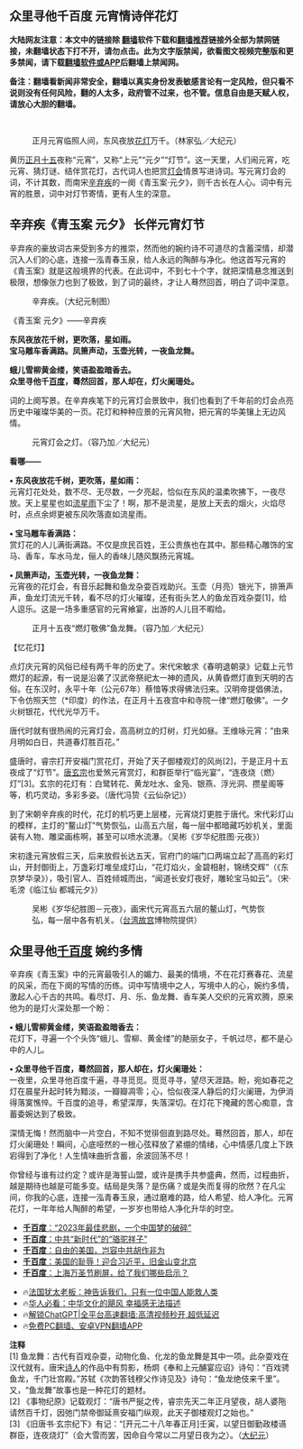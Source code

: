  <!-- 面包屑导航 --> <h2>众里寻他千百度 元宵情诗伴花灯</h2> <p class="notice"><b>大陆网友注意：本文中的链接除 <a href="https://github.com/bannedbook/fanqiang" >翻墙</a>软件下载和<a href="https://github.com/killgcd/justmysocks/blob/master/README.md">翻墙推荐</a>链接外全部为禁网链接，未翻墙状态下打不开，请勿点击。此为文字版禁闻，欲看图文视频完整版和更多禁闻，请下载<a href="https://github.com/bannedbook/fanqiang">翻墙软件或APP</a>后翻墙上禁闻网。</p><p>备注：翻墙看新闻非常安全，翻墙以真实身份发表敏感言论有一定风险，但只看不说则没有任何风险，翻的人太多，政府管不过来，也不管。信息自由是天赋人权，请放心大胆的翻墙。</b></p>  <div class="entry"> <br /> <figure><a href="https://i0.wp.com/upload-images-bucket-v64rleca837do.s3.eu-west-1.amazonaws.com/wp-content/uploads/2024/02/24120737/id13926037-9045557-600x400-1.jpg?fit=600%2C400&#038;ssl=1" data-caption="正月元宵临照人间，东风夜放花灯万千。（林家弘／大纪元）"></a><figcaption class="wp-caption-text">正月元宵临照人间，东风夜放<a href="https://www.bannedbook.org/bnews/tag/%E8%8A%B1%E7%81%AF/" class="st_tag internal_tag" rel="tag" title="标签 花灯 下的日志">花灯</a>万千。（林家弘／大纪元）</figcaption></figure> <p>                     <a href="https://ganjing.com"></a>  </p> <p>黄历<a href="https://www.bannedbook.org/bnews/tag/%E6%AD%A3%E6%9C%88%E5%8D%81%E4%BA%94/" class="st_tag internal_tag" rel="tag" title="标签 正月十五 下的日志">正月十五</a>夜称“元宵”，又称“上元”“元夕”“灯节”。这一天里，人们闹元宵，吃元宵、猜灯谜、结伴赏花灯，古代词人也把赏<a href="https://www.bannedbook.org/bnews/tag/%E7%81%AF%E4%BC%9A/" class="st_tag internal_tag" rel="tag" title="标签 灯会 下的日志">灯会</a>情景写进诗词。写元宵灯会的词，不计其数，而南宋<a href="https://www.bannedbook.org/bnews/tag/%E8%BE%9B%E5%BC%83%E7%96%BE/" class="st_tag internal_tag" rel="tag" title="标签 辛弃疾 下的日志">辛弃疾</a>的一阕《青玉案‧元夕》，则千古长在人心。词中有元宵的胜景，词中对灯节寄情，更有人生的深意。</p> <h2>辛弃疾《青玉案 元夕》 长伴元宵灯节</h2> <p>辛弃疾的豪放词古来受到多方的推崇，然而他的婉约诗不可道尽的含蓄深情，却潜沉入人们的心底，连接一泓青春玉泉，给人永远的陶醉与净化。他这首写元宵的《青玉案》就是这般境界的代表。在此词中，不到七十个字，就把深情悬念推送到极限，想像张力也到了极致，到了词的最终，才让人蓦然回首，明白了词中深意。</p> <figure id="attachment_8646787" class="wp-caption aligncenter" aria-describedby="caption-attachment-8646787"><a href="https://i0.wp.com/i.epochtimes.com/assets/uploads/2016/12/1507262121132483.jpg?ssl=1" target="_blank" rel="noopener"></a><figcaption id="caption-attachment-8646787" class="wp-caption-text">辛弃疾。（大纪元制图）</figcaption></figure> <p>《青玉案 元夕》——辛弃疾</p> <p><strong>东风夜放花千树，更吹落，星如雨。</strong><br /> <strong>宝马雕车香满路。凤箫声动，玉壶光转，一夜鱼龙舞。</strong></p> <p><strong>蛾儿雪柳黄金缕，笑语盈盈暗香去。</strong><br /> <strong>众里寻他千<a href="https://www.bannedbook.org/bnews/tag/%e7%99%be%e5%ba%a6/" class="st_tag internal_tag" rel="tag" title="标签 百度 下的日志">百度</a>，蓦然回首，那人却在，灯火阑珊处。</strong></p> <p>词的上阕写景。在辛弃疾笔下的元宵灯会景致中，我们也看到了千年前的灯会点亮历史中璀璨华美的一页。花灯和种种应景的元宵风物，把元宵的华美镶上无边风情。</p> <figure id="attachment_10181628" class="wp-caption aligncenter" aria-describedby="caption-attachment-10181628"><a href="https://i0.wp.com/i.epochtimes.com/assets/uploads/2018/03/20180227_203115.jpg?ssl=1" target="_blank" rel="noopener"></a><figcaption id="caption-attachment-10181628" class="wp-caption-text">元宵灯会之灯。（容乃加／大纪元）</figcaption></figure> <p><strong>看哪——</strong></p> <p><strong>• 东风夜放花千树，更吹落，星如雨：</strong><br /> 元宵灯花处处，数不尽、无尽数，一夕亮起，恰似在东风的温柔吹拂下，一夜尽放。天上星星也如<a href="https://www.bannedbook.org/bnews/tag/%e6%b5%81%e6%98%9f%e9%9b%a8/" class="st_tag internal_tag" rel="tag" title="标签 流星雨 下的日志">流星雨</a>下尘了！啊，那不是流星，是放上天去的烟火，火焰尽时，点点余烬更被东风吹落直如流星雨。</p> <p><strong>• 宝马雕车香满路：</strong><br /> 赏灯花的人儿满街满路。不仅是庶民百姓，王公贵族也在其中。那些精心雕饰的宝马、香车，车水马龙，俪人的香味儿随风飘扬元宵城。</p>  <p><strong>• 凤箫声动，玉壶光转，一夜鱼龙舞：</strong><br /> 元宵夜的花灯会，有音乐起舞和鱼龙杂耍百戏助兴。玉壶（月亮）银光下，排箫声声，鱼龙灯流光千转，看不尽的灯火璀璨，还有街头艺人的鱼龙百戏杂耍[1]，给人逗乐。这是一场多重感官的元宵飨宴，出游的人儿目不暇给。</p> <figure id="attachment_14184979" class="wp-caption aligncenter" aria-describedby="caption-attachment-14184979"><a href="https://i0.wp.com/i.epochtimes.com/assets/uploads/2024/02/id14184979-20180227_200725-600x400.jpg?ssl=1" target="_blank" rel="noopener"></a><figcaption id="caption-attachment-14184979" class="wp-caption-text">正月十五夜“燃灯敬佛”鱼龙舞。（容乃加／大纪元）</figcaption></figure> <p id="topbar" class="large-12 medium-12 small-12 columns articleBodyTopBar">【忆花灯】</p> <p>点灯庆元宵的风俗已经有两千年的历史了。宋代宋敏求《春明退朝录》记载上元节燃灯的起源，有一说是沿袭了汉武帝祭祀太一神的遗风，从黄昏燃灯直到天明的古俗。在东汉时，永平十年（公元67年）蔡愔等求得佛法归来。汉明帝提倡佛法，下令仿照天竺（*印度）的作法，在正月十五夜宫中和寺院一律“燃灯敬佛”。一夕火树银花，代代光华万千。</p> <p>唐代时就有很热闹的元宵灯会，高高树立的灯树，灯光如昼。王维咏元宵：“由来月明如白日，共道春灯胜百花。”</p> <p>盛唐时，睿宗打开安福门赏花灯，开始了天子御楼观灯的风尚[2]，于是正月十五夜成了“灯节”。<a href="https://www.bannedbook.org/bnews/tag/%e5%94%90%e7%8e%84%e5%ae%97/" class="st_tag internal_tag" rel="tag" title="标签 唐玄宗 下的日志">唐玄宗</a>也爱煞元宵赏灯，和群臣举行“临光宴”，“连夜烧（燃）灯”[3]。玄宗的花灯有：白鹭转花、黄龙吐水、金凫、银燕、浮光洞、攒星阁等等，机巧灵动，多彩多姿。（唐代冯贽《云仙杂记》）</p>  <p>到了宋朝辛弃疾的时代，花灯的机巧更上层楼，元宵烧灯更胜于唐代。宋代彩灯山的模样，主灯的“鳌山灯”气势恢弘，山高五六层，每一层中都暗藏巧妙机关，里面装有人物、雕梁画栋啊，甚至可以喷水流瀑。（吴彬《岁华纪胜图‧元夜》）</p> <p>宋初逢元宵放假三天，后来放假长达五天，官府门的端门口两端立起了高高的彩灯山，开封御街上，万盏彩灯堆垒成灯山，“花灯焰火，金碧相射，锦绣交辉”（《东京梦华录》），吸引官人、百姓倾城而出，“闻道长安灯夜好，雕轮宝马如云”。（宋‧毛滂《临江仙 都城元夕》）</p> <figure id="attachment_13919526" class="wp-caption aligncenter" aria-describedby="caption-attachment-13919526"><a href="https://i0.wp.com/i.epochtimes.com/assets/uploads/2023/01/id13919526-61fc654015466697f94add0dfa5be000.jpg?ssl=1" target="_blank" rel="noopener"></a><figcaption id="caption-attachment-13919526" class="wp-caption-text">吴彬《岁华纪胜图－元夜》，画宋代元宵高五六层的鳌山灯，气势恢弘，每一层中各有机关。（<a href="https://www.bannedbook.org/bnews/tag/%e5%8f%b0%e6%b9%be%e6%95%85%e5%ae%ab/" class="st_tag internal_tag" rel="tag" title="标签 台湾故宫 下的日志">台湾故宫</a>博物院提供）</figcaption></figure> <h2><strong>众里寻他<a href="https://www.bannedbook.org/bnews/tag/%e5%8d%83%e7%99%be%e5%ba%a6/" class="st_tag internal_tag" rel="tag" title="标签 千百度 下的日志">千百度</a> </strong>婉约多情</h2> <p>辛弃疾《青玉案》中的元宵最吸引人的媚力、最美的情境，不在花灯赛春花、流星的风采，而在下阕的写情的历练。词中写情境中之人，写境中人的心，婉约多情，激起人心千古的共鸣。看尽灯、月、乐、鱼龙舞、香车美人交织的元宵欢腾，原来他为的是灯火深处那一个盼：</p> <p><strong>• 蛾儿雪柳黄金缕，笑语盈盈暗香去：<br /> </strong>花灯下，寻遍一个个头饰“蛾儿、雪柳、黄金缕”的靘丽女子，千帆过尽，都不是心中的人儿。</p> <p><strong>• 众里寻他千百度，蓦然回首，那人却在，灯火阑珊处：<br /> </strong>一夜里，众里寻他百度千遍，寻寻觅觅。觅觅寻寻，望尽天涯路。盼，宛如春花之灯在晨星升起时转为黯淡，一瓣瓣凋零；心，恰似夜深人静后的灯火阑珊，为伊消得落寞憔悴。千百度的追寻，希望深厚，失落深切。在灯花下掩藏的苦心痴意，含蓄委婉达到了极致。</p>  <p>深情无悔！然而脑中一片空白，不知不觉徘佪直到路尽处。蓦然回首，那人，却在灯火阑珊处！瞬间，心底哑然的一根心弦释放了紧绷的情绪，心中情感几度上下跌宕得到了净化！人生情味曲折含蓄，余波回荡不尽！</p> <p>你曾经与谁有过约定？或许是海誓山盟，或许是携手共参盛典，然而，过程曲折，越是期待也越是可能多变。结局是失落？是伤痛？或是失而复得的欣然？在凡尘间，你我的心底，连接一泓青春玉泉，通过磨难的路，给人希望、给人净化。元宵花灯，一年年给人陶醉的希望，一岁岁也带给人净化升华的时空。</p> <!--<div id="taboola-mid-1"></div>--><ul class='op-related-articles' title='相关阅读'> <li><a href='https://www.bannedbook.org/bnews/comments/20231125/1965570.html' target='_blank'><b>千百度</b>：“2023年最佳悲剧，一个中国梦的破碎”</a></li> <li><a href='https://www.bannedbook.org/bnews/comments/20231123/1964636.html' target='_blank'><b>千百度</b>：中共“新时代”的“骆驼祥子”</a></li> <li><a href='https://www.bannedbook.org/bnews/comments/20231122/1964166.html' target='_blank'><b>千百度</b>：自由的美国，岂容中共胡作非为</a></li> <li><a href='https://www.bannedbook.org/bnews/comments/20231115/1961178.html' target='_blank'><b>千百度</b>：美国的耻辱！迎合习近平，旧金山变北京</a></li> <li><a href='https://www.bannedbook.org/bnews/comments/20231104/1956726.html' target='_blank'><b>千百度</b>：上海万圣节刷屏，给了我们哪些启示？</a></li> </ul> <ul class="texttj"> <li>🔥<a href="https://www.bannedbook.org/bnews/ssgc/20230219/1850782.html" target="_blank">法国犹太老板：神告诉我们，只有一位中国人能救人类</a></li> <li>🔥<a href="https://www.bannedbook.org/bnews/comments/20220220/1694796.html" target="_blank">华人必看：中华文化的飓风 幸福感无法描述</a></li> <li>🔥<a href="https://github.com/bannedbook/fanqiang/wiki/V2ray%E6%9C%BA%E5%9C%BA" target="_blank">解锁ChatGPT|全平台高速翻墙:高清视频秒开,超低延迟</a></li> <li>🔥<a href="https://github.com/bannedbook/fanqiang/wiki/%E7%A6%81%E9%97%BB%E7%BD%91%E5%AE%89%E5%8D%93%E7%BF%BB%E5%A2%99%E6%96%B0%E9%97%BBAPP" target="_blank">免费PC翻墙、安卓VPN翻墙APP</a></li> </ul><p><strong>注释</strong><br /> [1] 鱼龙舞：古代有百戏杂耍，动物化鱼、化龙的鱼龙舞是其中一项。此杂耍戏在汉代就有。唐宋<span class='wp_keywordlink'><a href="https://www.bannedbook.org/forum11/topic295.html" title="禁片：诗人的悲歌" target="_blank">诗人</a></span>的作品中有剪影，杨炯《奉和上元酺宴应诏》诗句：“百戏骋鱼龙，千门壮宫殿。”苏轼《次韵答钱穆父作诗见及》诗句：“鱼龙绝伎来千里”。又，“鱼龙舞”故事也是一种花灯的题材。<br /> [2] 《事物纪原》记载观灯：“唐书严挻之传，睿宗先天二年正月望夜，胡人婆陁请然百千灯，因弛门禁帝御延熹安福门纵观，此天子御楼观灯之始也。”<br /> [3] 《旧唐书‧玄宗纪下》有记：“[开元二十八年春正月]壬寅，以望日御勤政楼䜩群臣，连夜烧灯”（会大雪而罢，因命自今常以二月望日夜为之）。（<span class='wp_keywordlink_affiliate'><a href="http://www.epochtimes.com/" title="大纪元" target="_blank">大纪元</a></span>）</p><a name='sharetosocial'></a> <div style="margin-bottom:5px;padding-bottom:5px;clear:both"> <div id="archive-pix-1" class="banner-ads"> <!-- AuctionX Display platform tag START --> <div id="27602x728x90x621x_ADSLOT1" clicktrack="%%CLICK_URL_ESC%%"></div>  <!-- AuctionX Display platform tag END --> </div> <div id="archive-pix-2" class="banner-ads"> <!-- AuctionX Display platform tag START --> <div id="27556x300x250x621x_ADSLOT1" clicktrack="%%CLICK_URL_ESC%%" style="margin:0 auto;text-align:center"></div>  <!-- AuctionX Display platform tag END --> </div> </div>  <div id="archive-pix-1" class="banner-ads"> <!-- AuctionX Display platform tag START --> <div id="27603x728x90x621x_ADSLOT1" clicktrack="%%CLICK_URL_ESC%%"></div>  <!-- AuctionX Display platform tag END --> </div> </div><!--END ENTRY--> 